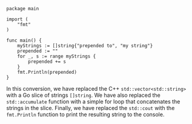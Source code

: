 ```
package main

import (
	"fmt"
)

func main() {
    myStrings := []string{"prepended to", "my string"}
    prepended := ""
    for _, s := range myStrings {
        prepended += s
    }
    fmt.Println(prepended)
}
```
In this conversion, we have replaced the C++ `std::vector<std::string>` with a Go slice of strings `[]string`. We have also replaced the `std::accumulate` function with a simple for loop that concatenates the strings in the slice. Finally, we have replaced the `std::cout` with the `fmt.Println` function to print the resulting string to the console.
